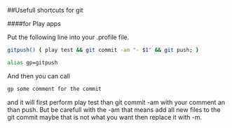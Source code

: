 ##Usefull shortcuts for git

####for Play apps

Put the following line into your .profile file.
```bash
gitpush() { play test && git commit -am "- $1" && git push; }

alias gp=gitpush
```

And then you can call
```bash
gp some comment for the commit 
```

and it will first perform play test than git commit -am with your comment an than push. But be carefull with the 
-am that means add all new files to the git commit maybe that is not what you want then replace it with -m.
